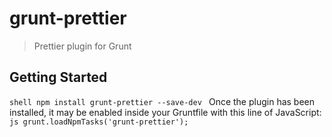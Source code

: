 # grunt-prettier

> Prettier plugin for Grunt

## Getting Started
```shell npm install grunt-prettier --save-dev ```
Once the plugin has been installed, it may be enabled inside your Gruntfile with this line of JavaScript:
```js grunt.loadNpmTasks('grunt-prettier'); ```